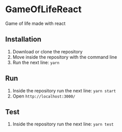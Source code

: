 # GameOfLifeReact
Game of life made with react

Installation
----------------------------------------------------------------------------
1. Download or clone the repository 
2. Move inside the repository with the command line
3. Run the next line:
`yarn`

Run
-----------------------------------------------------------------------------
1. Inside the repository run the next line:
`yarn start`
2. Open `http://localhost:3000/`

Test
-----------------------------------------------------------------------------
1. Inside the repository run the next line:
`yarn test`
